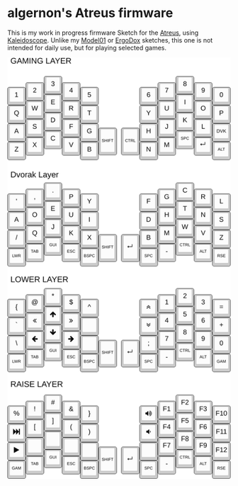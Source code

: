 algernon's Atreus firmware
==============================

This is my work in progress firmware Sketch for the [Atreus][atreus], using
[Kaleidoscope][ks]. Unlike my [Model01][fw:model01] or [ErgoDox][fw:ergodox]
sketches, this one is not intended for daily use, but for playing selected
games.

 [ks]: https://github.com/keyboardio/Kaleidoscope
 [atreus]: https://atreus.technomancy.us/
 [fw:model01]: https://git.madhouse-project.org/algernon/Model01-Sketch
 [fw:ergodox]: https://git.madhouse-project.org/algernon/ErgoDox-sketch

[![The Layout][layout:png]][layout:kle]

 [layout:png]: data/layout.png
 [layout:kle]: http://www.keyboard-layout-editor.com/#/gists/1945257744b53073795b0795e18b1ab1
